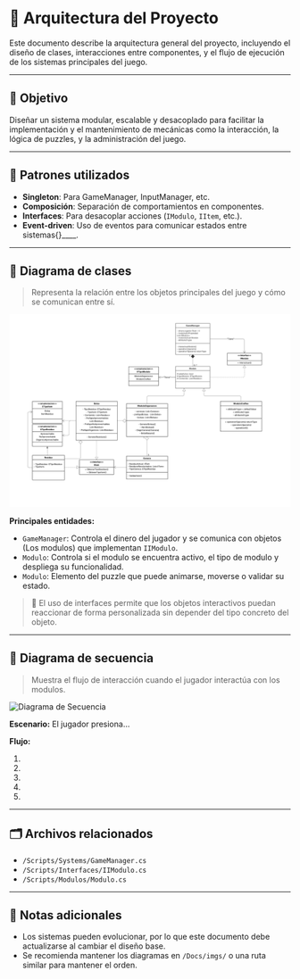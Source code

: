 # 🧱 Arquitectura del Proyecto

Este documento describe la arquitectura general del proyecto, incluyendo el diseño de clases, interacciones entre componentes, y el flujo de ejecución de los sistemas principales del juego.

---

## 📌 Objetivo

Diseñar un sistema modular, escalable y desacoplado para facilitar la implementación y el mantenimiento de mecánicas como la interacción, la lógica de puzzles, y la administración del juego.

---

## 🧩 Patrones utilizados

- **Singleton**: Para GameManager, InputManager, etc.
- **Composición**: Separación de comportamientos en componentes.
- **Interfaces**: Para desacoplar acciones (`IModulo`, `IItem`, etc.).
- **Event-driven**: Uso de eventos para comunicar estados entre sistemas{}____.

---

## 🧬 Diagrama de clases

> Representa la relación entre los objetos principales del juego y cómo se comunican entre sí.

![Diagrama de Clases](./imgs/diagrama_clases.png)

**Principales entidades:**

- `GameManager`: Controla el dinero del jugador y se comunica con objetos (Los modulos) que implementan `IIModulo`.
- `Modulo`: Controla si el modulo se encuentra activo, el tipo de modulo y despliega su funcionalidad.
- `Modulo`: Elemento del puzzle que puede animarse, moverse o validar su estado.

> 📌 El uso de interfaces permite que los objetos interactivos puedan reaccionar de forma personalizada sin depender del tipo concreto del objeto.

---

## 🔄 Diagrama de secuencia

> Muestra el flujo de interacción cuando el jugador interactúa con los modulos.

![Diagrama de Secuencia](./imgs/diagrama_secuencia.png)

**Escenario:** El jugador presiona...

**Flujo:**

1. 
2. 
3. 
4.  
5. 

---

## 🗂️ Archivos relacionados

- `/Scripts/Systems/GameManager.cs`
- `/Scripts/Interfaces/IIModulo.cs`
- `/Scripts/Modulos/Modulo.cs`

---

## 📎 Notas adicionales

- Los sistemas pueden evolucionar, por lo que este documento debe actualizarse al cambiar el diseño base.
- Se recomienda mantener los diagramas en `/Docs/imgs/` o una ruta similar para mantener el orden.
